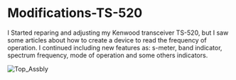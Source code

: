 # Modifications-TS-520


I Started reparing and adjusting my Kenwood transceiver TS-520, but I saw some articles about how to create a device to read the frequency of operation. I continued including new features as: s-meter, band indicator, spectrum frequency, mode of operation and some others indicators.

![Top_Assbly](https://github.com/joanperelopez/Modifications-TS-520/assets/73885181/8c674a67-83ea-4e70-82e7-e750e3be8978)
